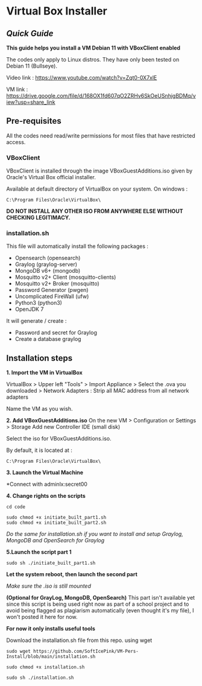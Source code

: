 # Virtual Box Installer
## _Quick Guide_
**This guide helps you install a VM Debian 11 with VBoxClient enabled**

The codes only apply to Linux distros. 
They have only been tested on Debian 11 (Bullseye).


Video link : https://www.youtube.com/watch?v=Zqt0-0X7xlE


VM link : https://drive.google.com/file/d/168OX1fd607qO2ZRHv6SkOeUSnhjgBDMq/view?usp=share_link



## Pre-requisites
All the codes need read/write permissions for most files that have restricted access.




### VBoxClient
VBoxClient is installed through the image VBoxGuestAdditions.iso given by Oracle's Virtual Box official installer.



Available at default directory of VirtualBox on your system.
On windows : 


```
C:\Program Files\Oracle\VirtualBox\
```




**DO NOT INSTALL ANY OTHER ISO FROM ANYWHERE ELSE WITHOUT CHECKING LEGITIMACY.**




### installation.sh



This file will automatically install the following packages :


* Opensearch (opensearch)
* Graylog (graylog-server)
* MongoDB v6+ (mongodb)
* Mosquitto v2+ Client (mosquitto-clients)
* Mosquitto v2+ Broker (mosquitto)
* Password Generator (pwgen)
* Uncomplicated FireWall (ufw)
* Python3 (python3)
* OpenJDK 7



It will generate / create :


* Password and secret for Graylog
* Create a database graylog 




## Installation steps



**1. Import the VM in VirtualBox**


VirtualBox > Upper left "Tools" > Import Appliance > Select the .ova you downloaded > Network Adapters : Strip all MAC address from all network adapters




Name the VM as you wish.



**2. Add VBoxGuestAdditions.iso**
On the new VM > Configuration or Settings > Storage
Add new Controller IDE (small disk)



Select the iso for VBoxGuestAdditions.iso.



By default, it is located at :


```
C:\Program Files\Oracle\VirtualBox\
```




**3. Launch the Virtual Machine**


*Connect with adminlx:secret00



**4. Change rights on the scripts**


```
cd code
```



```
sudo chmod +x initiate_built_part1.sh
sudo chmod +x initiate_built_part2.sh
```




*Do the same for installation.sh if you want to install and setup Graylog, MongoDB and OpenSearch for Graylog* 



**5.Launch the script part 1**



```
sudo sh ./initiate_built_part1.sh
```


**Let the system reboot, then launch the second part**



*Make sure the .iso is still mounted*


**(Optional for GrayLog, MongoDB, OpenSearch)**
This part isn't available yet since this script is being used right now as part of a school project and to avoid being flagged as plagiarism automatically (even thought it's my file), I won't posted it here for now.


**For now it only installs useful tools**



Download the installation.sh file from this repo. using wget



```
sudo wget https://github.com/SoftIcePink/VM-Pers-Install/blob/main/installation.sh
```


```
sudo chmod +x installation.sh
```


```
sudo sh ./installation.sh
```

